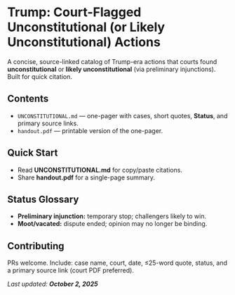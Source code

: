 # Trump: Court-Flagged Unconstitutional (or Likely Unconstitutional) Actions

A concise, source-linked catalog of Trump-era actions that courts found **unconstitutional** or **likely unconstitutional** (via preliminary injunctions). Built for quick citation.

## Contents
- `UNCONSTITUTIONAL.md` — one-pager with cases, short quotes, **Status**, and primary source links.
- `handout.pdf` — printable version of the one-pager.

## Quick Start
- Read **UNCONSTITUTIONAL.md** for copy/paste citations.
- Share **handout.pdf** for a single-page summary.

## Status Glossary
- **Preliminary injunction:** temporary stop; challengers likely to win.
- **Moot/vacated:** dispute ended; opinion may no longer be binding.

## Contributing
PRs welcome. Include: case name, court, date, ≤25-word quote, status, and a primary source link (court PDF preferred).

_Last updated: **October 2, 2025**_
